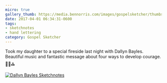 ```yaml
---
micro: true
gallery_thumb: https://media.bennorris.com/images/gospelsketcher/thumbs/mar-17-bayles-fireside.jpg
date: 2017-04-01 06:34:31-0600
tags:
- sketchnotes
- hand lettering
category: Gospel Sketcher
---
```


Took my daughter to a special fireside last night with Dallyn Bayles. Beautiful music and fantastic message about four ways to develop courage. ✍🏼⛪️

[![Dallyn Bayles Sketchnotes](https://media.bennorris.com/images/gospelsketcher/general/mar-17-bayles-fireside.jpg)](https://media.bennorris.com/images/gospelsketcher/general/mar-17-bayles-fireside.jpg)